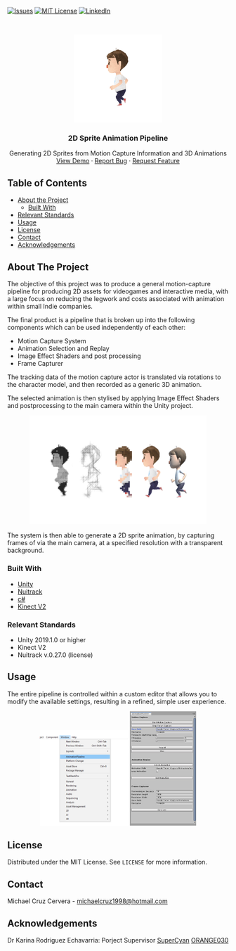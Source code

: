 [![Issues][issues-shield]][issues-url]
[![MIT License][license-shield]][license-url]
[![LinkedIn][linkedin-shield]][linkedin-url]



<!-- PROJECT LOGO -->
<br />
<p align="center">
  <a>
    <img src="Figures/stylized_running.gif" alt="Logo" width="200" height="200">
  </a>

  <h3 align="center">2D Sprite Animation Pipeline</h3>

  <p align="center">
    Generating 2D Sprites from Motion Capture Information and 3D Animations
    <br />
    <a href="https://github.com/michaelcruzcervera/AnimationPipeline">View Demo</a>
    ·
    <a href="https://github.com/michaelcruzcervera/AnimationPipeline/issues">Report Bug</a>
    ·
    <a href="https://github.com/michaelcruzcervera/AnimationPipeline/issues">Request Feature</a>
  </p>
</p>



<!-- TABLE OF CONTENTS -->
## Table of Contents

* [About the Project](#about-the-project)
  * [Built With](#built-with)
* [Relevant Standards](#relevant-standards)
* [Usage](#usage)
* [License](#license)
* [Contact](#contact)
* [Acknowledgements](#acknowledgements)



<!-- ABOUT THE PROJECT -->
## About The Project

The objective of this project was to produce a general motion-capture pipeline for producing 2D assets for videogames and interactive media, with a large focus on reducing the legwork and costs associated with animation within small Indie companies.

The final product is a pipeline that is broken up into the following components which can be used independently of each other:
*	Motion Capture System
*	Animation Selection and Replay
*	Image Effect Shaders and post processing
*	Frame Capturer

The tracking data of the motion capture actor is translated via rotations to the character model, and then recorded as a generic 3D animation. 


The selected animation is then stylised by applying Image Effect Shaders and postprocessing to the main camera within the Unity project.

<p align="center">
  <img src="Figures/stylised_animations.png" alt="Image Effect Shaders" width="80%" height="80%">
</p>

The system is then able to generate a 2D sprite animation, by capturing frames of via the main camera, at a specified resolution with a transparent background. 

### Built With

* [Unity](https://unity.com/)
* [Nuitrack](https://nuitrack.com/)
* [c#](https://docs.microsoft.com/en-us/dotnet/csharp/)
* [Kinect V2](https://www.microsoft.com/en-gb/download/details.aspx?id=44561)

### Relevant Standards

* Unity 2019.1.0 or higher
* Kinect V2
* Nuitrack v.0.27.0 (license)

<!-- USAGE EXAMPLES -->
## Usage

The entire pipeline is controlled within a custom editor that allows you to modify the available settings, resulting in a refined, simple user experience.

<p align="center">
  <img src="Figures/access_from_menu.png" alt="Access from menu" width="40%" height="40%">
  <img src="Figures/animation_editor.png" alt="Animation Pipeline Unity Editor" width="30%" height="30%">
</p>


<!-- LICENSE -->
## License

Distributed under the MIT License. See `LICENSE` for more information.


<!-- CONTACT -->
## Contact

Michael Cruz Cervera - michaelcruz1998@hotmail.com

<!-- ACKNOWLEDGEMENTS -->
## Acknowledgements

Dr Karina Rodriguez Echavarria: Porject Supervisor
[SuperCyan](https://assetstore.unity.com/packages/3d/characters/humanoids/character-pack-free-sample-79870)
[ORANGE030](https://assetstore.unity.com/packages/tools/transparency-capture-509)


<!-- MARKDOWN LINKS & IMAGES -->
<!-- https://www.markdownguide.org/basic-syntax/#reference-style-links -->
[contributors-shield]: https://img.shields.io/github/contributors/othneildrew/Best-README-Template.svg?style=flat-square
[contributors-url]: https://github.com/michaelcruzcervera/AnimationPipeline/graphs/contributors
[forks-url]: https://github.com/michaelcruzcervera/AnimationPipeline/network/members
[stars-shield]: https://img.shields.io/github/stars/othneildrew/Best-README-Template.svg?style=flat-square
[stars-url]: https://github.com/michaelcruzcervera/AnimationPipeline/stargazers
[issues-shield]: https://img.shields.io/github/issues/othneildrew/Best-README-Template.svg?style=flat-square
[issues-url]: https://github.com/michaelcruzcervera/AnimationPipeline/issues
[license-shield]: https://img.shields.io/github/license/othneildrew/Best-README-Template.svg?style=flat-square
[license-url]: https://github.com/michaelcruzcervera/AnimationPipeline/blob/master/LICENSE
[linkedin-shield]: https://img.shields.io/badge/-LinkedIn-black.svg?style=flat-square&logo=linkedin&colorB=555
[linkedin-url]: https://www.linkedin.com/in/michael-cruz-cervera/
